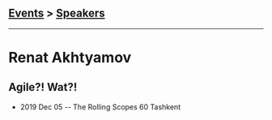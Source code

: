 ## [Events](../README.md) > [Speakers](../speakers.md)
---

# Renat Akhtyamov

## Agile?! Wat?!
- 2019 Dec 05 -- The Rolling Scopes 60 Tashkent    
